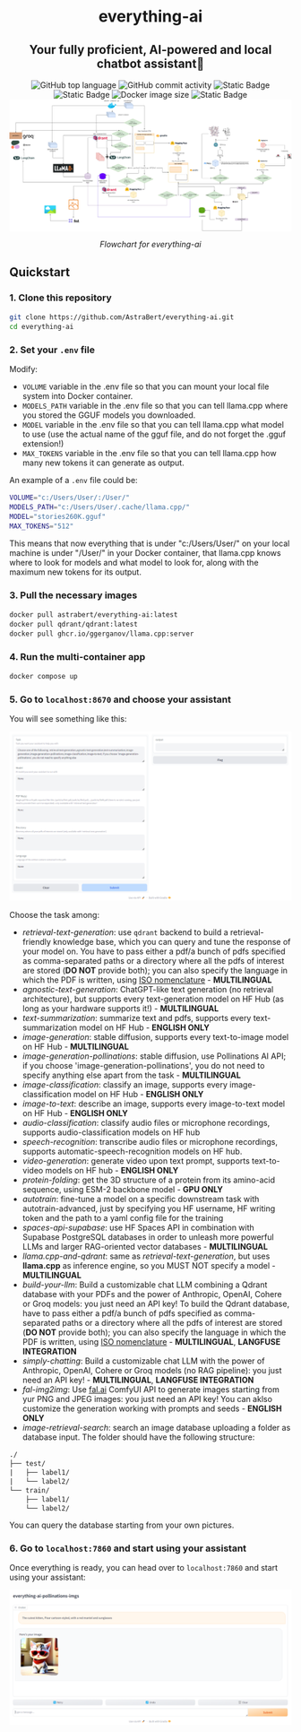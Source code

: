 <h1 align="center">everything-ai</h1>
<h2 align="center">Your fully proficient, AI-powered and local chatbot assistant🤖</h2>


<div align="center">
    <img src="https://img.shields.io/github/languages/top/AstraBert/everything-ai" alt="GitHub top language">
   <img src="https://img.shields.io/github/commit-activity/t/AstraBert/everything-ai" alt="GitHub commit activity">
   <img src="https://img.shields.io/badge/everything_ai-stable-green" alt="Static Badge">
   <img src="https://img.shields.io/badge/Release-v4.2.0-purple" alt="Static Badge">
   <img src="https://img.shields.io/docker/image-size/astrabert/everything-ai
   " alt="Docker image size">
   <img src="https://img.shields.io/badge/Supported_platforms-Windows/macOS-brown" alt="Static Badge">
   <div>
        <a href="https://huggingface.co/spaces/as-cle-bert/everything-rag"><img src="./imgs/everything-ai.drawio.png" alt="Flowchart" align="center"></a>
        <p><i>Flowchart for everything-ai</i></p>
   </div>
</div>

## Quickstart
### 1. Clone this repository
```bash
git clone https://github.com/AstraBert/everything-ai.git
cd everything-ai
```
### 2. Set your `.env` file
Modify:
- `VOLUME` variable in the .env file so that you can mount your local file system into Docker container.
- `MODELS_PATH` variable in the .env file so that you can tell llama.cpp where you stored the GGUF models you downloaded.
- `MODEL` variable in the .env file so that you can tell llama.cpp what model to use (use the actual name of the gguf file, and do not forget the .gguf extension!)
- `MAX_TOKENS` variable in the .env file so that you can tell llama.cpp how many new tokens it can generate as output.

An example of a `.env` file could be:
```bash
VOLUME="c:/Users/User/:/User/"
MODELS_PATH="c:/Users/User/.cache/llama.cpp/"
MODEL="stories260K.gguf"
MAX_TOKENS="512"
```
This means that now everything that is under "c:/Users/User/" on your local machine is under "/User/" in your Docker container, that llama.cpp knows where to look for models and what model to look for, along with the maximum new tokens for its output.

### 3. Pull the necessary images
```bash
docker pull astrabert/everything-ai:latest
docker pull qdrant/qdrant:latest
docker pull ghcr.io/ggerganov/llama.cpp:server
```
### 4. Run the multi-container app
```bash
docker compose up
```
### 5. Go to `localhost:8670` and choose your assistant

You will see something like this:

<div align="center">
    <img src="./imgs/select_and_run.png" alt="Task choice interface">
</div>

Choose the task among:

- *retrieval-text-generation*: use `qdrant` backend to build a retrieval-friendly knowledge base, which you can query and tune the response of your model on. You have to pass either a pdf/a bunch of pdfs specified as comma-separated paths or a directory where all the pdfs of interest are stored (**DO NOT** provide both); you can also specify the language in which the PDF is written, using [ISO nomenclature](https://en.wikipedia.org/wiki/List_of_ISO_639_language_codes) - **MULTILINGUAL**
- *agnostic-text-generation*: ChatGPT-like text generation (no retrieval architecture), but supports every text-generation model on HF Hub (as long as your hardware supports it!) - **MULTILINGUAL**
- *text-summarization*: summarize text and pdfs, supports every text-summarization model on HF Hub - **ENGLISH ONLY**
- *image-generation*: stable diffusion, supports every text-to-image model on HF Hub - **MULTILINGUAL**
- *image-generation-pollinations*: stable diffusion, use Pollinations AI API; if you choose 'image-generation-pollinations', you do not need to specify anything else apart from the task - **MULTILINGUAL**
- *image-classification*: classify an image, supports every image-classification model on HF Hub - **ENGLISH ONLY**
- *image-to-text*:  describe an image, supports every image-to-text model on HF Hub - **ENGLISH ONLY**
- *audio-classification*: classify audio files or microphone recordings, supports audio-classification models on HF hub
- *speech-recognition*: transcribe audio files or microphone recordings, supports automatic-speech-recognition models on HF hub.
- *video-generation*: generate video upon text prompt, supports text-to-video models on HF hub - **ENGLISH ONLY**
- *protein-folding*: get the 3D structure of a protein from its amino-acid sequence, using ESM-2 backbone model - **GPU ONLY**
- *autotrain*: fine-tune a model on a specific downstream task with autotrain-advanced, just by specifying you HF username, HF writing token and the path to a yaml config file for the training
- *spaces-api-supabase*: use HF Spaces API in combination with Supabase PostgreSQL databases in order to unleash more powerful LLMs and larger RAG-oriented vector databases - **MULTILINGUAL**
- *llama.cpp-and-qdrant*: same as *retrieval-text-generation*, but uses **llama.cpp** as inference engine, so you MUST NOT specify a model - **MULTILINGUAL**
- *build-your-llm*: Build a customizable chat LLM combining a Qdrant database with your PDFs and the power of Anthropic, OpenAI, Cohere or Groq models: you just need an API key! To build the Qdrant database, have to pass either a pdf/a bunch of pdfs specified as comma-separated paths or a directory where all the pdfs of interest are stored (**DO NOT** provide both); you can also specify the language in which the PDF is written, using [ISO nomenclature](https://en.wikipedia.org/wiki/List_of_ISO_639_language_codes) - **MULTILINGUAL**, **LANGFUSE INTEGRATION**
- *simply-chatting*: Build a customizable chat LLM with the power of Anthropic, OpenAI, Cohere or Groq models (no RAG pipeline): you just need an API key! - **MULTILINGUAL**, **LANGFUSE INTEGRATION**
- *fal-img2img*: Use [fal.ai](https://fal.ai) ComfyUI API to generate images starting from yur PNG and JPEG images: you just need an API key! You can aklso customize the generation working with prompts and seeds - **ENGLISH ONLY**
- *image-retrieval-search*: search an image database uploading a folder as database input. The folder should have the following structure:

```
./
├── test/
|   ├── label1/
|   └── label2/
└── train/
    ├── label1/
    └── label2/
```


You can query the database starting from your own pictures.

### 6. Go to `localhost:7860` and start using your assistant

Once everything is ready, you can head over to `localhost:7860` and start using your assistant:

<div align="center">
    <img src="./imgs/chatbot.png" alt="Chat interface">
</div>


